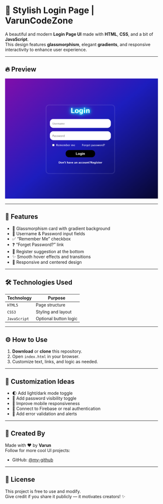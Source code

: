 # 🌟 Stylish Login Page | VarunCodeZone

A beautiful and modern **Login Page UI** made with **HTML**, **CSS**, and a bit of **JavaScript**.  
This design features **glassmorphism**, elegant **gradients**, and responsive interactivity to enhance user experience.

---

## 🔥 Preview

![Login Page Preview](page.png)

---

## 🚀 Features

- 💠 Glassmorphism card with gradient background
- 👤 Username & Password input fields
- ✅ “Remember Me” checkbox
- ❓ “Forget Password?” link
- 🔄 Register suggestion at the bottom
- ✨ Smooth hover effects and transitions
- 📱 Responsive and centered design

---

## 🛠️ Technologies Used

| Technology   | Purpose                |
|--------------|------------------------|
| `HTML5`      | Page structure         |
| `CSS3`       | Styling and layout     |
| `JavaScript` | Optional button logic  |

---

## ⚙️ How to Use

1. **Download** or **clone** this repository.
2. Open `index.html` in your browser.
3. Customize text, links, and logic as needed.
---

## 🎨 Customization Ideas

- 🌓 Add light/dark mode toggle  
- 🔐 Add password visibility toggle  
- 📲 Improve mobile responsiveness  
- 🔗 Connect to Firebase or real authentication  
- 💬 Add error validation and alerts  

---

## 🙌 Created By

Made with ❤️ by **Varun**  
Follow for more cool UI projects:  
- GitHub: [@my-github](https://github.com/varunCodeZone)  

---

## 📄 License

This project is free to use and modify.  
Give credit if you share it publicly — it motivates creators! ✨

